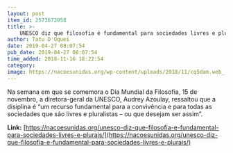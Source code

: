 ```yaml
---
layout: post
item_id: 2573672058
title: >-
    UNESCO diz que filosofia é fundamental para sociedades livres e plurais
author: Tatu D'Oquei
date: 2019-04-27 08:07:54
pub_date: 2019-04-27 08:07:54
time_added: 2018-11-16 18:22:54
category: 
image: https://nacoesunidas.org/wp-content/uploads/2018/11/cq5dam.web_.1280.1280-e1542392109171.jpeg
---
```


Na semana em que se comemora o Dia Mundial da Filosofia, 15 de novembro, a diretora-geral da UNESCO, Audrey Azoulay, ressaltou que a disiplina é “um recurso fundamental para a convivência e para todas as sociedades que são livres e pluralistas – ou que desejam ser assim”.

**Link:** [https://nacoesunidas.org/unesco-diz-que-filosofia-e-fundamental-para-sociedades-livres-e-plurais/](https://nacoesunidas.org/unesco-diz-que-filosofia-e-fundamental-para-sociedades-livres-e-plurais/)

